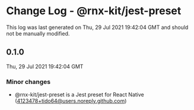 # Change Log - @rnx-kit/jest-preset

This log was last generated on Thu, 29 Jul 2021 19:42:04 GMT and should not be manually modified.

<!-- Start content -->

## 0.1.0

Thu, 29 Jul 2021 19:42:04 GMT

### Minor changes

- @rnx-kit/jest-preset is a Jest preset for React Native (4123478+tido64@users.noreply.github.com)
